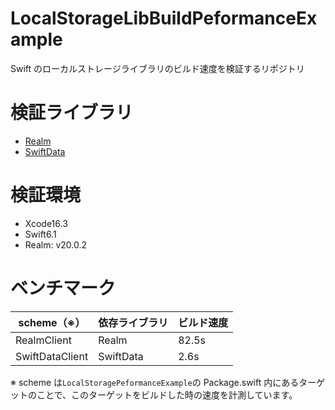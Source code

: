 # LocalStorageLibBuildPeformanceExample

Swift のローカルストレージライブラリのビルド速度を検証するリポジトリ

# 検証ライブラリ

- [Realm](https://github.com/realm/realm-swift)
- [SwiftData](https://developer.apple.com/documentation/swiftdata)

# 検証環境

- Xcode16.3
- Swift6.1
- Realm: v20.0.2

# ベンチマーク

| scheme（※）     | 依存ライブラリ | ビルド速度 |
| --------------- | -------------- | ---------- |
| RealmClient     | Realm          | 82.5s      |
| SwiftDataClient | SwiftData      | 2.6s       |

※ scheme は`LocalStoragePeformanceExample`の Package.swift 内にあるターゲットのことで、このターゲットをビルドした時の速度を計測しています。
